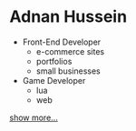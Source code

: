 # Adnan Hussein
- Front-End Developer
    - e-commerce sites
    - portfolios
    - small businesses
- Game Developer
    - lua
    - web

[show more...](https://adnans.website)
